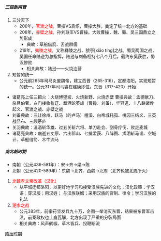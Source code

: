 ##### 三国到两晋

1. 三分天下
   - 200年，<font color=red>官渡之战</font>，曹操VS袁绍，曹操大胜，奠定了统一北方的基础
   - 208年，<font color=red>赤壁之战</font>，孙刘联军VS曹操。大败曹操，魏、蜀、吴三国鼎立之势形成
      - 典故：草船借箭、舌战群儒
   - 219年，<font color=red>夷陵之战</font>，又称彝陵之战、猇亭[xiāo tíng]之战。蜀吴两国之战，吴国任命陆逊为总指挥，陆逊与刘备相持七八个月后，最终东吴获胜，蜀汉惨败
      - 相关典故：陆逊——火烧连营
2. 短暂的统一
   - 公元前265年司马炎废魏帝，建立西晋（265-316），定都洛阳，实现短暂的统一。公元317年司马睿在建康即位，东晋（317-420）开始
- 诸葛亮上任三把火：火烧博望坡、火烧新野、火烧赤壁
曹操典故：孟德献刀、杀吕伯奢、白门楼收张辽、煮酒论英雄（曹操、刘备）、华容道、十八路诸侯起义、官渡之战、赤壁之战
- 刘备典故：三让徐州、跃马（的卢马）檀溪、白帝城托孤、桃园三结义、三英战吕布、三顾茅庐
- 关羽典故：温酒斩华雄、过五关斩六将、单刀赴会、刮骨疗伤、败走麦城
- 诸葛亮典故：病逝五丈原、六出祁山、七擒孟获、八阵图、挥泪斩马谡、空城计、草船借箭、木牛流马

##### 南北朝时期

- 南朝（公元439-581年）：宋->齐->梁->陈
- 北朝（公元420-589年）：东魏->北齐、西魏->北周（北齐也被北周所灭）
1. <font color=red>北魏孝文帝改革（汉化）</font>
   - 从平城迁都洛阳，以更好地学习和接受汉族先进的文化；汉化政策：学汉语；穿汉服；用汉姓； 与汉族联姻；采用汉族的官制、律令；学习汉族的礼法
2. <font color=red>淝水之战</font>
   - 公元383年，前秦苻坚发兵九十万，企图一举消灭东晋，结果被东晋军击溃，前秦政权也土崩瓦解，北方出现了严重的分裂局面
   - 相关典故：风声鹤唳、草木皆兵、投鞭断流

[隋唐时期](lsrw/zggds/stsq/)